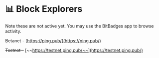 # 📊 Block Explorers

Note these are not active yet. You may use the BitBadges app to browse activity.



Betanet - [https://ping.pub/](https://ping.pub/)

~~Testnet -~~ [~~https://testnet.ping.pub/~~](https://testnet.ping.pub/)
